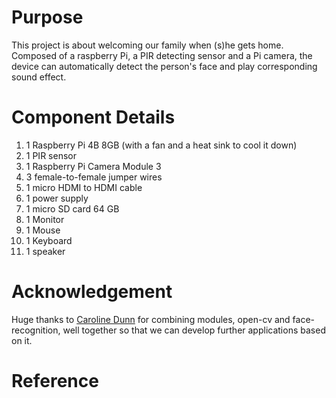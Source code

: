 
# Purpose
This project is about welcoming our family when (s)he gets home.
Composed of a raspberry Pi, a PIR detecting sensor and a Pi camera, the device can automatically detect the person's face and play corresponding sound effect.

# Component Details
1. 1 Raspberry Pi 4B 8GB (with a fan and a heat sink to cool it down)
2. 1 PIR sensor
3. 1 Raspberry Pi Camera Module 3
4. 3 female-to-female jumper wires
5. 1 micro HDMI to HDMI cable
6. 1 power supply
7. 1 micro SD card 64 GB
8. 1 Monitor
9. 1 Mouse
10. 1 Keyboard
11. 1 speaker

# Acknowledgement
Huge thanks to [Caroline Dunn][1] for combining modules, open-cv and face-recognition, well together so that we can develop further applications based on it.

# Reference
[1]: https://www.tomshardware.com/how-to/raspberry-pi-facial-recognition
